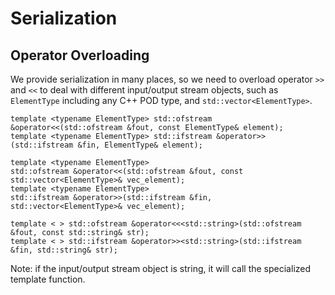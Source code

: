# Serialization 

## Operator Overloading 
We provide serialization in many places, so we need to overload operator `>>` and `<<` to deal with different input/output stream objects, such as `ElementType` including any C++ POD type, and `std::vector<ElementType>`.
```
template <typename ElementType> std::ofstream &operator<<(std::ofstream &fout, const ElementType& element);
template <typename ElementType> std::ifstream &operator>>(std::ifstream &fin, ElementType& element);

template <typename ElementType> 
std::ofstream &operator<<(std::ofstream &fout, const std::vector<ElementType>& vec_element);
template <typename ElementType> 
std::ifstream &operator>>(std::ifstream &fin, std::vector<ElementType>& vec_element);

template < > std::ofstream &operator<<<std::string>(std::ofstream &fout, const std::string& str);
template < > std::ifstream &operator>><std::string>(std::ifstream &fin, std::string& str);
```

Note: if the input/output stream object is string, it will call the specialized template function. 